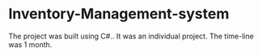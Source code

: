 # Inventory-Management-system
The project was built using C#.. It was an individual project. The time-line was 1 month.
